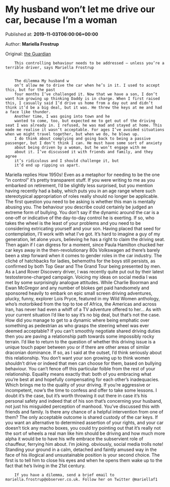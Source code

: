 
# My husband won’t let me drive our car, because I’m a woman

Published at: **2019-11-03T06:00:06+00:00**

Author: **Mariella Frostrup**

Original: [the Guardian](https://www.theguardian.com/lifeandstyle/2019/nov/03/my-husband-wont-let-me-drive-our-car-because-im-a-woman-mariella-frostrup)


        This controlling behaviour needs to be addressed – unless you’re a terrible driver, says Mariella Frostrup
      

        The dilemma My husband w
        on’t allow me to drive the car when he’s in it. I used to accept this, but for the past 
        four months I’ve challenged it. Now that we have a son, I don’t want him growing up thinking Daddy is in charge. When I first raised this, I casually said I’d drive us home from a day out and didn’t think it’d be a big deal, but it was. He threw the keys at me and had a face like thunder. 
        Another time, I was going into town and he 
        wanted to come, too, but expected me to get out of the driving seat I was already in. I refused, he was mad and stayed at home. This made me realise it wasn’t acceptable. For ages I’ve avoided situations when we might travel together, but when we do, he blows up. 
        I do think about complying and going back to being a passive passenger, but I don’t think I can. He must have some sort of anxiety 
        about being driven by a woman, but he won’t engage with me 
        about it. I’ve discussed it with friends and family, and they agree 
        it’s ridiculous and I should challenge it, but 
        it’d end up ripping us apart.
      
Mariella replies How 1950s! Even as a metaphor for needing to be the one “in control” it’s pretty transparent stuff. If you were writing to me as you embarked on retirement, I’d be slightly less surprised, but you mention having recently had a baby, which puts you in an age range where such stereotypical appropriation of roles really should no longer be applicable. The first question you need to be asking is whether this man is mentally abusing you. The behaviour you describe could certainly be judged an extreme form of bullying. You don’t say if the dynamic around the car is a one-off or indicative of the day-to-day control he is exerting. If so, who takes the wheel is the least of your problems and you need to be considering extricating yourself and your son.
Having placed that seed for contemplation, I’ll work with what I’ve got. It’s hard to imagine a guy of my generation, let alone yours, believing he has a right to claim the driving seat. Then again if I can digress for a moment, since Paula Hamilton chucked her car keys away in the then-revolutionary 80s Volkswagen ad there’s barely been a step forward when it comes to gender roles in the car industry. The cliché of hatchbacks for ladies, behemoths for the boys still persists, as confirmed by both Top Gear and The Grand Tour being presented by men.
As a Land Rover Discovery driver, I was recently quite put out by their latest testosterone-charged campaign. Voicing my ideas on social media I was met by some surprisingly analogue attitudes. While Charlie Boorman and Ewan McGregor and any number of blokes get paid handsomely and sponsored heavily to embark on epic small screen driving adventures, plucky, funny, explorer Lois Pryce, featured in my Wild Women anthology, who’s motorbiked from the top to toe of Africa, the Americas and across Iran, has never had even a whiff of a TV adventure offered to her…
As with your current situation I’d like to say it’s no big deal, but that’s not the case. How did you manage to get to a dynamic where being emphatic over something as pedestrian as who grasps the steering wheel was ever deemed acceptable? If you can’t smoothly negotiate shared driving duties then you are paving a relationship path towards some impossibly rocky terrain.
I’d like to return to the question of whether this driving issue is a unique touch paper between you or if there are other areas of similar draconian dominance. If so, as I said at the outset, I’d think seriously about this relationship. You don’t want your son growing up to think women shouldn’t drive or indeed that men can choose for them, based on bullying behaviour. You can’t fence off this particular foible from the rest of your relationship. Equality means exactly that: both of you embracing what you’re best at and hopefully compensating for each other’s inadequacies.
Which brings me to the quality of your driving. If you’re aggressive or incompetent, now’s the time to confess and offer to take some lessons. I doubt it’s the case, but it’s worth throwing it out there in case it’s his personal safety and indeed that of his son that’s concerning your husband, not just his misguided perception of manhood.
You’ve discussed this with friends and family. Is there any chance of a helpful intervention from one of them? The only acceptable outcome is shared custody of the car keys. If you want an alternative to determined assertion of your rights, and your car doesn’t tick any macho boxes, you could try pointing out that it’s really not the sort of wheels a real man like him should be driving and how much more alpha it would be to have his wife embrace the subservient role of chauffeur, ferrying him about. I’m joking. obviously, social media trolls note! Standing your ground in a calm, detached and faintly amused way in the face of his illogical and unsustainable position is your second choice. The first is to tell him to close his eyes and when he opens them wake up to the fact that he’s living in the 21st century.

        If you have a dilemma, send a brief email to mariella.frostrup@observer.co.uk. Follow her on Twitter @mariellaf1
      
